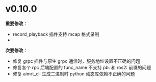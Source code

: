 # v0.10.0

**重要修改**：

- record_playback 插件支持 mcap 格式录制
-



**次要修改**：

- 修复 grpc 插件与原生 grpc 通信时，服务地址设置不正确的问题
- 修复各个 rpc 后端配置的 func_name 不支持 pb: 和 ros2: 前缀的问题
- 修复 aimrt_cli 生成二进制时 python 动态库依赖不正确的问题

